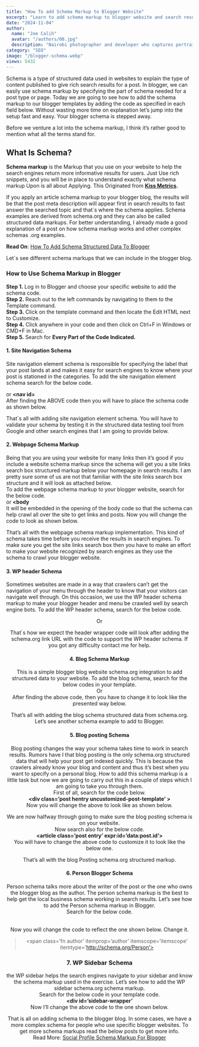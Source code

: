 ```yaml
---
title: "How To add Schema Markup to Blogger Website"
excerpt: "Learn to add schema markup to blogger website and search results to enhance SEO. Add schema structured markup to blogger website today."
date: "2024-11-04"
author:
  name: "Joe Calih"
  avatar: "/authors/08.jpg"
  description: "Nairobi photographer and developer who captures portraiture, landscapes, weddings, and photo studios."
category: "SEO"
image: "/blogger-schema.webp"
views: 5432
---
```


Schema is a type of structured data used in websites to explain the type of content published to give rich search results for a post. In blogger, we can easily use schema markup by specifying the part of schema needed for a post type or page. Today we are going to see how to add the schema markup to our blogger templates by adding the code as specified in each field below. Without wasting more time on explanation let’s jump into the setup fast and easy. Your blogger schema is stepped away.

Before we venture a lot into the schema markup, I think it’s rather good to mention what all the terms stand for.

## What Is Schema?

**Schema markup** is the Markup that you use on your website to help the search engines return more informative results for users. Just Use rich snippets, and you will be in place to understand exactly what schema markup Upon is all about Applying. This Originated from [**Kiss Metrics**](http://neilpatel.com/)**.**

If you apply an article schema markup to your blogger blog, the results will be that the post meta description will appear first in search results to fast answer the searched topic and that`s where the schema applies. Schema examples are derived from schema.org and they can also be called structured data markups. For better understanding, I already made a good explanation of a post on how schema markup works and other complex schemas .org examples.

**Read On**: [How To Add Schema Structured Data To Blogger](https://joecalih.co.ke/how-to-add-structured-data-to-blogger/)

Let`s see different schema markups that we can include in the blogger blog.

### How to Use Schema Markup in Blogger

**Step 1.** Log in to Blogger and choose your specific website to add the schema code.  
**Step 2.** Reach out to the left commands by navigating to them to the Template command.  
**Step 3.** Click on the template command and then locate the Edit HTML next to Customize.  
**Step 4.** Click anywhere in your code and then click on Ctrl+F in Windows or CMD+F in Mac.  
**Step 5.** Search for **Every Part of the Code Indicated.**

#### **1. Site Navigation Schema**

Site navigation element schema is responsible for specifying the label that your post lands at and makes it easy for search engines to know where your post is stationed in the categories. To add the site navigation element schema search for the below code.  
**<nav>** or **<nav id=**  
After finding the ABOVE code then you will have to place the schema code as shown below.

> <nav id=’topnav’ itemscope=’itemscope’ itemtype=’http://schema.org/SiteNavigationElement’ role=’navigation’>

That`s all with adding site navigation element schema. You will have to validate your schema by testing it in the structured data testing tool from Google and other search engines that I am going to provide below.

#### 2. Webpage Schema Markup

Being that you are using your website for many links then it’s good if you include a website schema markup since the schema will get you a site links search box structured markup below your homepage in search results. I am pretty sure some of us are not that familiar with the site links search box structure and it will look as attached below.  
To add the webpage schema markup to your blogger website, search for the below code.  
**<body>** or **<body**  
It will be embedded in the opening of the body code so that the schema can help crawl all over the site to get links and posts. Now you will change the code to look as shown below.

> <body class=’index’ itemscope=” itemtype=’http://schema.org/WebPage’>

That’s all with the webpage schema markup implementation. This kind of schema takes time before you receive the results in search engines. To make sure you get the site links search box then you have to make an effort to make your website recognized by search engines as they use the schema to crawl your blogger website.

#### 3. WP header Schema

Sometimes websites are made in a way that crawlers can’t get the navigation of your menu through the header to know that your visitors can navigate well through. On this occasion, we use the WP header schema markup to make your blogger header and menu be crawled well by search engine bots. To add the WP header schema, search for the below code.  
<header> Or <header-wrapper  
You will find the above code and customize it by adding the schema.org markup as shown below. Act accordingly.

> <div id=’header-wrapper’ itemscope=’itemscope’ itemtype=’http://schema.org/WPHeader’>

That`s how we expect the header wrapper code will look after adding the schema.org link URL with the code to support the WP header schema. If you got any difficulty contact me for help.

#### 4. Blog Schema Markup

This is a simple blogger blog website schema.org integration to add structured data to your website. To add the blog schema, search for the below codes in your template.  
**<Content-wrapper>** Or **<main-wrapper>**  
After finding the above code, then you have to change it to look like the presented way below.

> <div id=’content-wrapper’ itemscope=’itemscope’ itemtype=’http://schema.org/Blog’ role=’main’>

That’s all with adding the blog schema structured data from schema.org. Let’s see another schema example to add to Blogger.

#### 5. Blog posting Schema

Blog posting changes the way your schema takes time to work in search results. Rumors have I that blog posting is the only schema.org structured data that will help your post get indexed quickly. This is because the crawlers already know your blog and content and thus it’s best when you want to specify on a personal blog. How to add this schema markup is a little task but now we are going to carry out this in a couple of steps which I am going to take you through them.  
First of all, search for the code below.  
**<div class=’post hentry uncustomized-post-template’ >**  
Now you will change the above to look like as shown below.

> <div class=’post hentry uncustomized-post-template’ itemscope=’itemscope’ itemtype=’http://schema.org/BlogPosting’>

We are now halfway through going to make sure the blog posting schema is on your website.  
Now search also for the below code.  
**<article class=’post entry’ expr:id=’data:post.id’>**  
You will have to change the above code to customize it to look like the below one.

> <article class=’post hentry’ expr:id=’data:post.id’ itemscope=” itemtype=’http://schema.org/BlogPosting’>

That’s all with the blog Posting schema.org structured markup.

#### 6. Person Blogger Schema

Person schema talks more about the writer of the post or the one who owns the blogger blog as the author. The person schema markup is the best to help get the local business schema working in search results. Let’s see how to add the Person schema markup in Blogger.  
Search for the below code.  
**<div class=’author-profile’ itemprop=’author’ >**  
Now you will change the code to reflect the one shown below. Change it.

> <span class=’fn author’ itemprop=’author’ itemscope=’itemscope’ itemtype=’http://schema.org/Person’>

### 7. WP Sidebar Schema

the WP sidebar helps the search engines navigate to your sidebar and know the schema markup used in the exercise. Let’s see how to add the WP sidebar schema.org schema markup.  
Search for the below code in your template code.  
**<div id=’sidebar-wrapper’**  
Now I’ll change the above code to the one shown below.

> <div id=’sidebar-wrapper’ itemscope=’itemscope’ itemtype=’http://schema.org/WPSideBar’>

That is all on adding schema to the blogger blog. In some cases, we have a more complex schema for people who use specific blogger websites. To get more schema markups read the below posts to get more info.  
Read More: [Social Profile Schema Markup For Blogger](https://joecalih.co.ke/social-profile-structured-data-for-blogger-website/)
